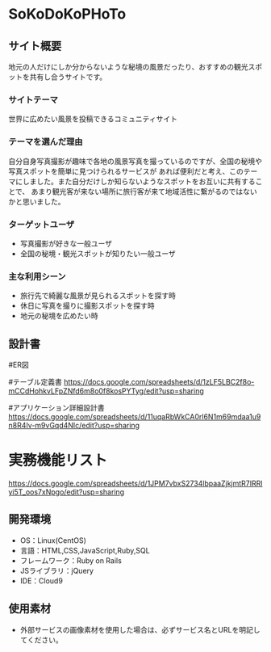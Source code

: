 # SoKoDoKoPHoTo

## サイト概要
地元の人だけにしか分からないような秘境の風景だったり、おすすめの観光スポットを共有し合うサイトです。

### サイトテーマ
世界に広めたい風景を投稿できるコミュニティサイト

### テーマを選んだ理由
自分自身写真撮影が趣味で各地の風景写真を撮っているのですが、全国の秘境や写真スポットを簡単に見つけられるサービスが
あれば便利だと考え、このテーマにしました。また自分だけしか知らないようなスポットをお互いに共有することで、
あまり観光客が来ない場所に旅行客が来て地域活性に繋がるのではないかと思いました。

### ターゲットユーザ
- 写真撮影が好きな一般ユーザ
- 全国の秘境・観光スポットが知りたい一般ユーザ

### 主な利用シーン
- 旅行先で綺麗な風景が見られるスポットを探す時
- 休日に写真を撮りに撮影スポットを探す時
- 地元の秘境を広めたい時

## 設計書
#ER図

#テーブル定義書
https://docs.google.com/spreadsheets/d/1zLF5LBC2f8o-mCCdHohkvLFpZNfd6m8o0f8kosPYTyg/edit?usp=sharing

#アプリケーション詳細設計書
https://docs.google.com/spreadsheets/d/11uqaRbWkCA0rl6N1m69mdaa1u9n8R4Iv-m9vGqd4NIc/edit?usp=sharing

# 実務機能リスト
https://docs.google.com/spreadsheets/d/1JPM7vbxS2734lbpaaZjkjmtR7IRRlyi5T_oos7xNpgo/edit?usp=sharing

## 開発環境
- OS：Linux(CentOS)
- 言語：HTML,CSS,JavaScript,Ruby,SQL
- フレームワーク：Ruby on Rails
- JSライブラリ：jQuery
- IDE：Cloud9

## 使用素材
- 外部サービスの画像素材を使用した場合は、必ずサービス名とURLを明記してください。